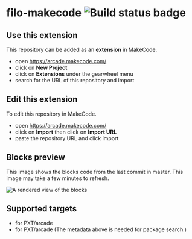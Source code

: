 # filo-makecode ![Build status badge](https://github.com/filopateer-shenouda/filo-makecode/workflows/MakeCode/badge.svg)



## Use this extension

This repository can be added as an **extension** in MakeCode.

* open https://arcade.makecode.com/
* click on **New Project**
* click on **Extensions** under the gearwheel menu
* search for the URL of this repository and import

## Edit this extension

To edit this repository in MakeCode.

* open https://arcade.makecode.com/
* click on **Import** then click on **Import URL**
* paste the repository URL and click import

## Blocks preview

This image shows the blocks code from the last commit in master.
This image may take a few minutes to refresh.

![A rendered view of the blocks](https://github.com/filopateer-shenouda/filo-makecode/raw/master/.makecode/blocks.png)

## Supported targets

* for PXT/arcade
* for PXT/arcade
(The metadata above is needed for package search.)

